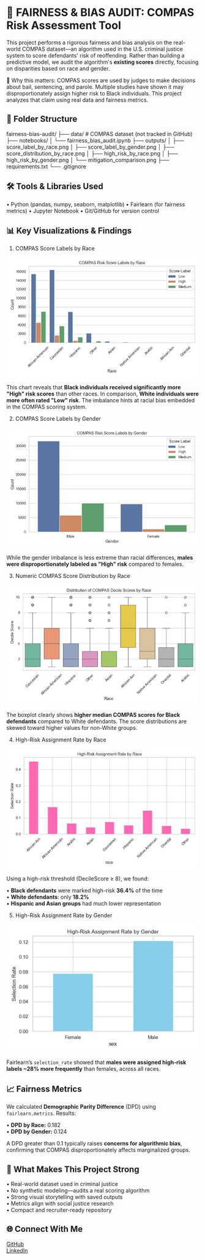 🧠 FAIRNESS & BIAS AUDIT: COMPAS Risk Assessment Tool
=====================================================

This project performs a rigorous fairness and bias analysis on the real-world COMPAS dataset—an algorithm used in the U.S. criminal justice system to score defendants' risk of reoffending. Rather than building a predictive model, we audit the algorithm's **existing scores** directly, focusing on disparities based on race and gender.

📌 Why this matters:
COMPAS scores are used by judges to make decisions about bail, sentencing, and parole. Multiple studies have shown it may disproportionately assign higher risk to Black individuals. This project analyzes that claim using real data and fairness metrics.

📁 Folder Structure
-------------------

fairness-bias-audit/
├── data/                        # COMPAS dataset (not tracked in GitHub)
├── notebooks/
│   └── fairness_bias_audit.ipynb
├── outputs/
│   ├── score_label_by_race.png
│   ├── score_label_by_gender.png
│   ├── score_distribution_by_race.png
│   ├── high_risk_by_race.png
│   ├── high_risk_by_gender.png
│   └── mitigation_comparison.png
├── requirements.txt
└── .gitignore

🛠️ Tools & Libraries Used
---------------------------

• Python (pandas, numpy, seaborn, matplotlib)
• Fairlearn (for fairness metrics)
• Jupyter Notebook
• Git/GitHub for version control

📊 Key Visualizations & Findings
-------------------------------

1. COMPAS Score Labels by Race

![Score Label by Race](outputs/score_label_by_race.png)

This chart reveals that **Black individuals received significantly more "High" risk scores** than other races. In comparison, **White individuals were more often rated "Low" risk**. The imbalance hints at racial bias embedded in the COMPAS scoring system.

2. COMPAS Score Labels by Gender

![Score Label by Gender](outputs/score_label_by_gender.png)

While the gender imbalance is less extreme than racial differences, **males were disproportionately labeled as "High" risk** compared to females.

3. Numeric COMPAS Score Distribution by Race

![Score Distribution](outputs/score_distribution_by_race.png)

The boxplot clearly shows **higher median COMPAS scores for Black defendants** compared to White defendants. The score distributions are skewed toward higher values for non-White groups.

4. High-Risk Assignment Rate by Race

![High Risk by Race](outputs/high_risk_by_race.png)

Using a high-risk threshold (DecileScore ≥ 8), we found:

• **Black defendants** were marked high-risk **36.4%** of the time  
• **White defendants**: only **18.2%**  
• **Hispanic and Asian groups** had much lower representation

5. High-Risk Assignment Rate by Gender

![High Risk by Gender](outputs/high_risk_by_gender.png)

Fairlearn’s `selection_rate` showed that **males were assigned high-risk labels ~28% more frequently** than females, across all races.

📈 Fairness Metrics
---------------------

We calculated **Demographic Parity Difference** (DPD) using `fairlearn.metrics`. Results:

• **DPD by Race:** 0.182  
• **DPD by Gender:** 0.124  

A DPD greater than 0.1 typically raises **concerns for algorithmic bias**, confirming that COMPAS disproportionately affects marginalized groups.

📌 What Makes This Project Strong
---------------------------------

• Real-world dataset used in criminal justice  
• No synthetic modeling—audits a real scoring algorithm  
• Strong visual storytelling with saved outputs  
• Metrics align with social justice research  
• Compact and recruiter-ready repository

🌐 Connect With Me
----------------------

[GitHub](https://github.com/lexusimni)  
[LinkedIn](https://www.linkedin.com/in/alexus-glass-248061237/)